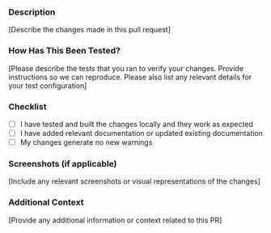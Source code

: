 ### Description

[Describe the changes made in this pull request]

### How Has This Been Tested?

[Please describe the tests that you ran to verify your changes. Provide
instructions so we can reproduce. Please also list any relevant details for your
test configuration]

### Checklist

* [ ] I have tested and built the changes locally and they work as expected
* [ ] I have added relevant documentation or updated existing documentation
* [ ] My changes generate no new warnings

### Screenshots (if applicable)

[Include any relevant screenshots or visual representations of the changes]

### Additional Context

[Provide any additional information or context related to this PR]
